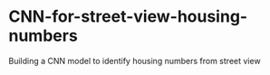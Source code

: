 # CNN-for-street-view-housing-numbers
Building a CNN model to identify housing numbers from street view 

